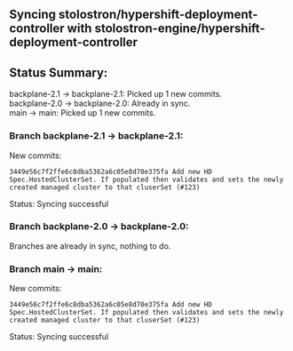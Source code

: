 ## Syncing stolostron/hypershift-deployment-controller with stolostron-engine/hypershift-deployment-controller

## Status Summary:

backplane-2.1 -> backplane-2.1: Picked up 1 new commits.  
backplane-2.0 -> backplane-2.0: Already in sync.  
main -> main: Picked up 1 new commits.  

### Branch backplane-2.1 -> backplane-2.1:

New commits:

```
3449e56c7f2ffe6c8dba5362a6c05e8d70e375fa Add new HD Spec.HostedClusterSet. If populated then validates and sets the newly created managed cluster to that cluserSet (#123)
```

Status: Syncing successful

### Branch backplane-2.0 -> backplane-2.0:

Branches are already in sync, nothing to do.

### Branch main -> main:

New commits:

```
3449e56c7f2ffe6c8dba5362a6c05e8d70e375fa Add new HD Spec.HostedClusterSet. If populated then validates and sets the newly created managed cluster to that cluserSet (#123)
```

Status: Syncing successful
